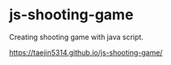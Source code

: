 # js-shooting-game

Creating shooting game with java script.

https://taejin5314.github.io/js-shooting-game/
